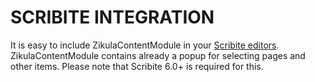 # SCRIBITE INTEGRATION

It is easy to include ZikulaContentModule in your [Scribite editors](https://github.com/zikula-modules/Scribite/).
ZikulaContentModule contains already a popup for selecting pages and other items.
Please note that Scribite 6.0+ is required for this.
